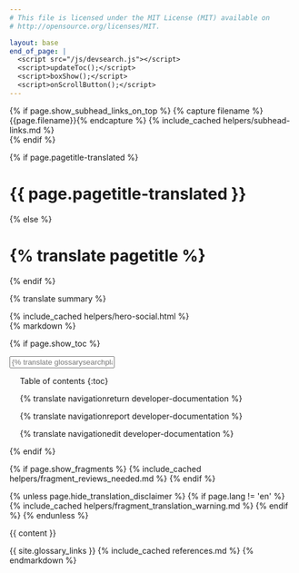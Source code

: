 ```yaml
---
# This file is licensed under the MIT License (MIT) available on
# http://opensource.org/licenses/MIT.

layout: base
end_of_page: |
  <script src="/js/devsearch.js"></script>
  <script>updateToc();</script>
  <script>boxShow();</script>
  <script>onScrollButton();</script>
---
```

<link rel="stylesheet" href="/css/jquery-ui.min.css">

{% if page.show_subhead_links_on_top %}
{% capture filename %}{{page.filename}}{% endcapture %}
{% include_cached helpers/subhead-links.md %}
<br>
{% endif %}

<div class="hero">
  <div class="container hero-container">
    {% if page.pagetitle-translated %}
    <h1>{{ page.pagetitle-translated }}</h1>
    {% else %}
    <h1>{% translate pagetitle %}</h1>
    {% endif %}
    <p class="summary">{% translate summary %}</p>
    {% include_cached helpers/hero-social.html %}
  </div>
</div>

<div class="toc-container">
  <div class="row toc-row">
  {% markdown %}

  {% if page.show_toc %}
  <div markdown="1" id="toc" class="toc"><div markdown="1">
  <input id="glossary_term" class="glossary_term" placeholder="{% translate glossarysearchplaceholder developer-documentation %}">
  <button class="mob-sidebar-open" hidden>ALL TOPICS</button>
  <div class="sidebar">
  <div class="sidebar-inner" markdown="1">
  <button class="mob-sidebar-close" hidden></button>

  * Table of contents
  {:toc}
  <ul class="goback"><li><a href="/{{ page.lang }}/developer-documentation">{% translate navigationreturn developer-documentation %}</a></li></ul>
  <ul class="reportissue"><li><a href="https://github.com/bitcoin-dot-org/bitcoin.org/issues/new" onmouseover="updateIssue(event);">{% translate navigationreport developer-documentation %}</a></li></ul>
  <ul class="editsource"><li><a href="https://github.com/bitcoin-dot-org/bitcoin.org/tree/master/_includes" onmouseover="updateSource(event);">{% translate navigationedit developer-documentation %}</a></li></ul>
  </div>
  </div>

  </div></div>
  <div markdown="1" class="toccontent">
  {% endif %}

  {% if page.show_fragments %}
  {% include_cached helpers/fragment_reviews_needed.md %}
  {% endif %}

  {% unless page.hide_translation_disclaimer %}
  {% if page.lang != 'en' %}
  {% include_cached helpers/fragment_translation_warning.md %}
  {% endif %}
  {% endunless %}


  {{ content }}

  {{ site.glossary_links }}
  {% include_cached references.md %}
  {% endmarkdown %}
  </div>
</div>
